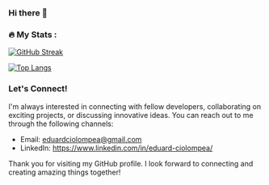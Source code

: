 ### Hi there 👋

### :fire: My Stats :

[![GitHub Streak](https://github-readme-streak-stats.herokuapp.com?user=EdwardFL&theme=dark)](https://git.io/streak-stats)

[![Top Langs](https://github-readme-stats.vercel.app/api/top-langs/?username=EdwardFL&layout=compact&theme=vision-friendly-dark)](https://github.com/anuraghazra/github-readme-stats)

### Let's Connect!

I'm always interested in connecting with fellow developers, collaborating on exciting projects, or discussing innovative ideas. You can reach out to me through the following channels:

- Email: eduardciolompea@gmail.com
- LinkedIn: https://www.linkedin.com/in/eduard-ciolompea/

Thank you for visiting my GitHub profile. I look forward to connecting and creating amazing things together!

<!--
**EdwardFL/EdwardFL** is a ✨ _special_ ✨ repository because its `README.md` (this file) appears on your GitHub profile.

Here are some ideas to get you started:

- 🔭 I’m currently working on ...
- 🌱 I’m currently learning ...
- 👯 I’m looking to collaborate on ...
- 🤔 I’m looking for help with ...
- 💬 Ask me about ...
- 📫 How to reach me: ...
- 😄 Pronouns: ...
- ⚡ Fun fact: ...
-->
